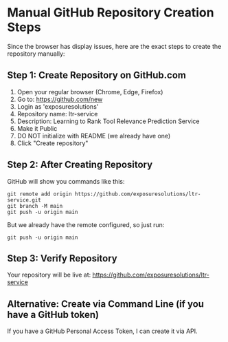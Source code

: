 # Manual GitHub Repository Creation Steps

Since the browser has display issues, here are the exact steps to create the repository manually:

## Step 1: Create Repository on GitHub.com
1. Open your regular browser (Chrome, Edge, Firefox)
2. Go to: https://github.com/new
3. Login as 'exposuresolutions'
4. Repository name: ltr-service
5. Description: Learning to Rank Tool Relevance Prediction Service
6. Make it Public
7. DO NOT initialize with README (we already have one)
8. Click "Create repository"

## Step 2: After Creating Repository
GitHub will show you commands like this:

```
git remote add origin https://github.com/exposuresolutions/ltr-service.git
git branch -M main
git push -u origin main
```

But we already have the remote configured, so just run:
```
git push -u origin main
```

## Step 3: Verify Repository
Your repository will be live at:
https://github.com/exposuresolutions/ltr-service

## Alternative: Create via Command Line (if you have a GitHub token)
If you have a GitHub Personal Access Token, I can create it via API.
